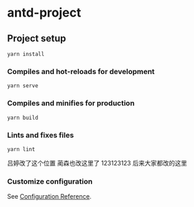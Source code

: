# antd-project

## Project setup
```
yarn install
```

### Compiles and hot-reloads for development
```
yarn serve
```

### Compiles and minifies for production
```
yarn build
```

### Lints and fixes files
```
yarn lint
```

 

吕婷改了这个位置  蔺森也改这里了  123123123 后来大家都改的这里

### Customize configuration
See [Configuration Reference](https://cli.vuejs.org/config/).
